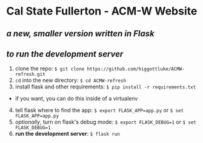 # Cal State Fullerton - ACM-W Website
## *a new, smaller version written in Flask*

## *to run the development server*
1. clone the repo: `$ git clone https://github.com/higgottluke/ACMW-refresh.git`
2. `cd` into the new directory: `$ cd ACMW-refresh`
3. install flask and other requirements: `$ pip install -r requirements.txt`
  - if you want, you can do this inside of a virtualenv
4. tell flask where to find the app: `$ export FLASK_APP=app.py` or `$ set FLASK_APP=app.py`
5. *optionally*, turn on flask's debug mode: `$ export FLASK_DEBUG=1` or `$ set FLASK_DEBUG=1`
6. **run the development server**: `$ flask run`
